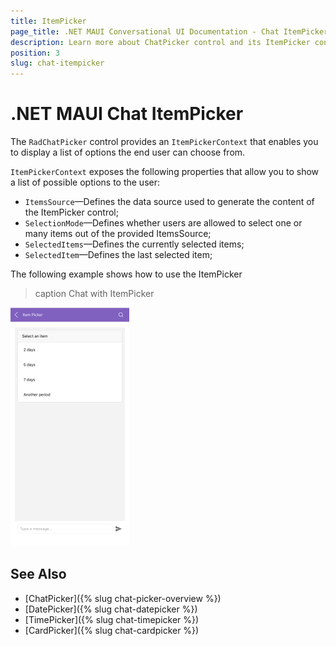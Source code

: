 ```yaml
---
title: ItemPicker
page_title: .NET MAUI Conversational UI Documentation - Chat ItemPicker
description: Learn more about ChatPicker control and its ItemPicker context
position: 3
slug: chat-itempicker
---
```


# .NET MAUI Chat ItemPicker 

The `RadChatPicker` control provides an `ItemPickerContext` that enables you to display a list of options the end user can choose from.

`ItemPickerContext` exposes the following properties that allow you to show a list of possible options to the user:

* `ItemsSource`&mdash;Defines the data source used to generate the content of the ItemPicker control;
* `SelectionMode`&mdash;Defines whether users are allowed to select one or many items out of the provided ItemsSource;
* `SelectedItems`&mdash;Defines the currently selected items;
* `SelectedItem`&mdash;Defines the last selected item;

The following example shows how to use the ItemPicker

<snippet id='chat-chatpicker-itempicker' />
	
>caption Chat with ItemPicker

![Chat Message](images/chat-item-picker.png)

## See Also

- [ChatPicker]({% slug chat-picker-overview %})
- [DatePicker]({% slug chat-datepicker %})
- [TimePicker]({% slug chat-timepicker %})
- [CardPicker]({% slug chat-cardpicker %})